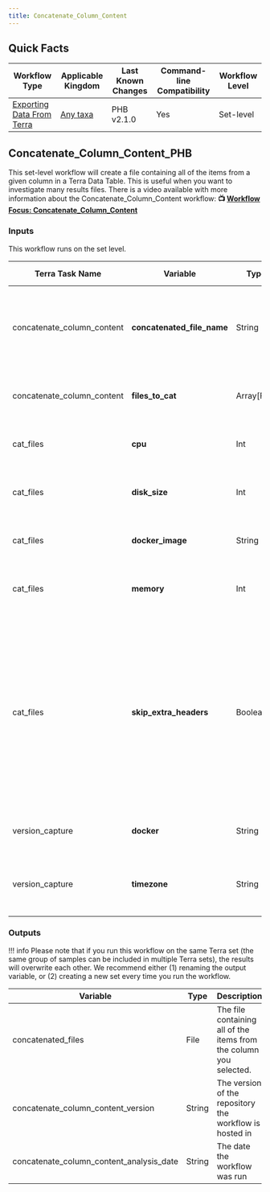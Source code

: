 ```yaml
---
title: Concatenate_Column_Content
---
```


## Quick Facts

| **Workflow Type** | **Applicable Kingdom** | **Last Known Changes** | **Command-line Compatibility** | **Workflow Level** |
|---|---|---|---|---|
| [Exporting Data From Terra](../../workflows_overview/workflows-type.md/#exporting-data-from-terra) | [Any taxa](../../workflows_overview/workflows-kingdom.md/#any-taxa) | PHB v2.1.0 | Yes | Set-level |

## Concatenate_Column_Content_PHB

This set-level workflow will create a file containing all of the items from a given column in a Terra Data Table. This is useful when you want to investigate many results files. There is a video available with more information about the Concatenate_Column_Content workflow: **📺 [Workflow Focus: Concatenate_Column_Content](https://www.youtube.com/watch?v=T5Gnj9BtC9I)**

### Inputs

This workflow runs on the set level.

| **Terra Task Name** | **Variable** | **Type** | **Description** | **Default Value** | **Terra Status** |
|---|---|---|---|---|---|
| concatenate_column_content | **concatenated_file_name** | String | The name of the output file. ***Include the extension***, such as ".fasta" or ".txt". |  | Required |
| concatenate_column_content | **files_to_cat** | Array[File] | The column that has the files you want to concatenate. |  | Required |
| cat_files | **cpu** | Int | Number of CPUs to allocate to the task | 2 | Optional |
| cat_files | **disk_size** | Int | Amount of storage (in GB) to allocate to the task | 100 | Optional |
| cat_files | **docker_image** | String | The Docker container to use for the task |s-docker.pkg.dev/general-theiagen/theiagen/utility:1.1" | Optional |
| cat_files | **memory** | Int | Amount of memory/RAM (in GB) to allocate to the task | 8 | Optional |
| cat_files | **skip_extra_headers** | Boolean | If the files you are concatenating have identical headers, you can include only the first instance of the header and skip all of the others so they do not appear duplicated in the concatenated file. To activate this, set to true. | false | Optional |
| version_capture | **docker** | String | The Docker container to use for the task | "us-docker.pkg.dev/general-theiagen/theiagen/alpine-plus-bash:3.20.0" | Optional |
| version_capture | **timezone** | String | Set the time zone to get an accurate date of analysis (uses UTC by default) |  | Optional |

### Outputs

!!! info
    Please note that if you run this workflow on the same Terra set (the same group of samples can be included in multiple Terra sets), the results will overwrite each other. We recommend either (1) renaming the output variable, or (2) creating a new set every time you run the workflow.

| **Variable** | **Type** | **Description** |
|---|---|---|
| concatenated_files | File | The file containing all of the items from the column you selected. |
| concatenate_column_content_version | String | The version of the repository the workflow is hosted in |
| concatenate_column_content_analysis_date | String | The date the workflow was run |
